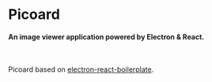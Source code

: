 # Picoard

#### An image viewer application powered by Electron & React.

<br/>

Picoard based on [electron-react-boilerplate](https://github.com/chentsulin/electron-react-boilerplate).

